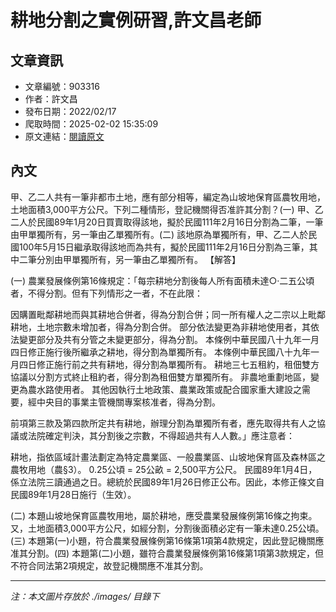 # 耕地分割之實例研習,許文昌老師

## 文章資訊
- 文章編號：903316
- 作者：許文昌
- 發布日期：2022/02/17
- 爬取時間：2025-02-02 15:35:09
- 原文連結：[閱讀原文](https://real-estate.get.com.tw/Columns/detail.aspx?no=903316)

## 內文
甲、乙二人共有一筆非都市土地，應有部分相等，編定為山坡地保育區農牧用地，土地面積3,000平方公尺。下列二種情形，登記機關得否准許其分割？(一) 甲、乙二人於民國89年1月20日買賣取得該地，擬於民國111年2月16日分割為二筆，一筆由甲單獨所有，另一筆由乙單獨所有。(二) 該地原為單獨所有，甲、乙二人於民國100年5月15日繼承取得該地而為共有，擬於民國111年2月16日分割為三筆，其中二筆分別由甲單獨所有，另一筆由乙單獨所有。
【解答】
(一) 農業發展條例第16條規定：「每宗耕地分割後每人所有面積未達○‧二五公頃者，不得分割。但有下列情形之一者，不在此限：

因購置毗鄰耕地而與其耕地合併者，得為分割合併；同一所有權人之二宗以上毗鄰耕地，土地宗數未增加者，得為分割合併。 
部分依法變更為非耕地使用者，其依法變更部分及共有分管之未變更部分，得為分割。 
本條例中華民國八十九年一月四日修正施行後所繼承之耕地，得分割為單獨所有。 
本條例中華民國八十九年一月四日修正施行前之共有耕地，得分割為單獨所有。 
耕地三七五租約，租佃雙方協議以分割方式終止租約者，得分割為租佃雙方單獨所有。 
非農地重劃地區，變更為農水路使用者。 
其他因執行土地政策、農業政策或配合國家重大建設之需要，經中央目的事業主管機關專案核准者，得為分割。 

前項第三款及第四款所定共有耕地，辦理分割為單獨所有者，應先取得共有人之協議或法院確定判決，其分割後之宗數，不得超過共有人人數。」應注意者：

耕地，指依區域計畫法劃定為特定農業區、一般農業區、山坡地保育區及森林區之農牧用地（農§3）。 
0.25公頃 = 25公畝 = 2,500平方公尺。 
民國89年1月4日，係立法院三讀通過之日。總統於民國89年1月26日修正公布。因此，本修正條文自民國89年1月28日施行（生效）。 

(二) 本題山坡地保育區農牧用地，屬於耕地，應受農業發展條例第16條之拘束。又，土地面積3,000平方公尺，如經分割，分割後面積必定有一筆未達0.25公頃。(三) 本題第(一)小題，符合農業發展條例第16條第1項第4款規定，因此登記機關應准其分割。(四) 本題第(二)小題，雖符合農業發展條例第16條第1項第3款規定，但不符合同法第2項規定，故登記機關應不准其分割。

---
*注：本文圖片存放於 ./images/ 目錄下*
